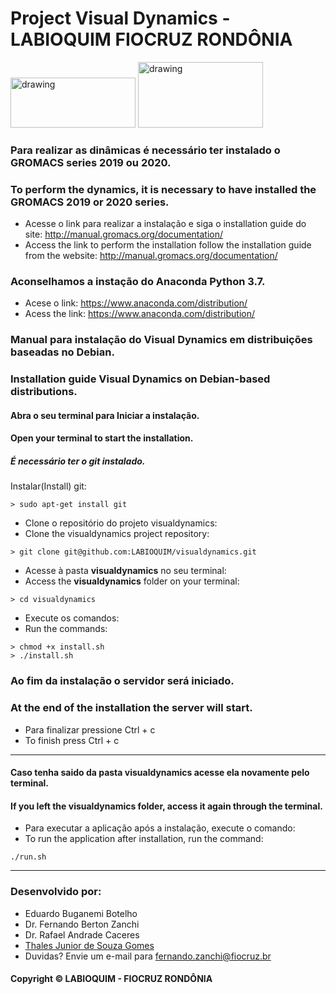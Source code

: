 # Project Visual Dynamics - LABIOQUIM FIOCRUZ RONDÔNIA
<div style="display:inline-block">
    <img src="https://user-images.githubusercontent.com/41759966/73852968-7a796080-4806-11ea-9dd1-5a7ed0733450.png" alt="drawing" width="200" height="80"/>
    <img src="https://user-images.githubusercontent.com/41759966/73858449-c7613500-480e-11ea-8159-1c3bdb9b4c8c.png" alt="drawing" width="200" height="105"/>
</div>

### Para realizar as dinâmicas é necessário ter instalado o GROMACS series 2019 ou 2020.
### To perform the dynamics, it is necessary to have installed the GROMACS 2019 or 2020 series.
- Acesse o link para realizar a instalação e siga o installation guide do site: <http://manual.gromacs.org/documentation/>
- Access the link to perform the installation follow the installation guide from the website: <http://manual.gromacs.org/documentation/>

### Aconselhamos a instação do Anaconda Python 3.7.
- Acese o link: <https://www.anaconda.com/distribution/>
- Acess the link: <https://www.anaconda.com/distribution/>

### Manual para instalação do Visual Dynamics em distribuições baseadas no Debian.
### Installation guide Visual Dynamics on Debian-based distributions.

#### Abra o seu terminal para Iniciar a instalação.
#### Open your terminal to start the installation.

##### É necessário ter o git instalado. 
Instalar(Install) git: 
~~~Shell scripts 
> sudo apt-get install git
~~~
- Clone o repositório do projeto visualdynamics:
- Clone the visualdynamics project repository:
~~~Shell scripts
> git clone git@github.com:LABIOQUIM/visualdynamics.git
~~~
- Acesse à pasta **visualdynamics** no seu terminal:
- Access the **visualdynamics** folder on your terminal: 
~~~Shell scripts
> cd visualdynamics
~~~
- Execute os comandos:
- Run the commands:
~~~Shell scripts
> chmod +x install.sh
> ./install.sh
~~~

### Ao fim da instalação o servidor será iniciado.
### At the end of the installation the server will start.
- Para finalizar pressione Ctrl + c
- To finish press Ctrl + c
________________________________________________________________________________________________________
#### Caso tenha saido da pasta visualdynamics acesse ela novamente pelo terminal.
#### If you left the visualdynamics folder, access it again through the terminal.
- Para executar a aplicação após a instalação, execute o comando:
- To run the application after installation, run the command:
~~~Shell scripts
./run.sh
~~~
________________________________________________________________________________________________________

### Desenvolvido por:
- Eduardo Buganemi Botelho
- Dr. Fernando Berton Zanchi
- Dr. Rafael Andrade Caceres
- [Thales Junior de Souza Gomes](https://github.com/ThalesGomesJr)
- Duvidas? Envie um e-mail para <fernando.zanchi@fiocruz.br>
#### Copyright © LABIOQUIM - FIOCRUZ RONDÔNIA